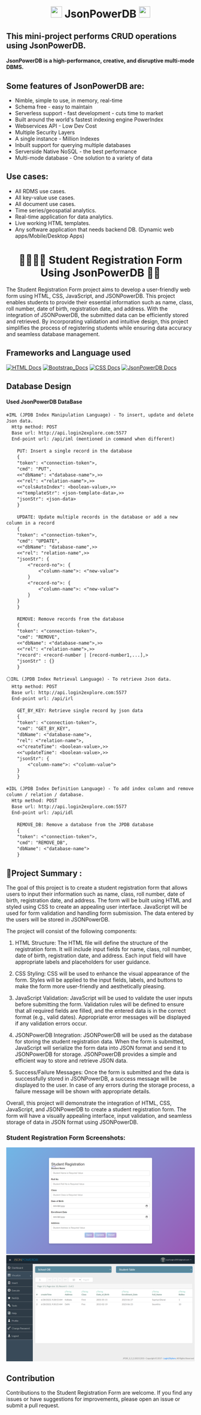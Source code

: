 <h1 align="center"><img src="https://media.licdn.com/dms/image/C4E0BAQEMrKo8OgJ0mg/company-logo_400_400/0/1519868076927?e=2147483647&v=beta&t=Q4I1yWenbTiG08tl5iPsxuVaiCd3ZCpD5gTtr7YxzP0" width="30" height="30"> JsonPowerDB <img src="https://images.yourstory.com/cs/images/company_products/login2xplore_1663170165058.png" width="30" height="30"></h1>

## This mini-project performs CRUD operations using JsonPowerDB.

#### JsonPowerDB is a high-performance, creative, and disruptive multi-mode DBMS.

## Some features of JsonPowerDB are:

* Nimble, simple to use, in memory, real-time
* Schema free - easy to maintain
* Serverless support - fast development - cuts time to market
* Built around the world's fastest indexing engine PowerIndex
* Webservices API - Low Dev Cost
* Multiple Security Layers
* A single instance - Million Indexes
* Inbuilt support for querying multiple databases
* Serverside Native NoSQL - the best performance
* Multi-mode database - One solution to a variety of data

## Use cases:

* All RDMS use cases.
* All key-value use cases.
* All document use cases.
* Time series/geospatial analytics.
* Real-time application for data analytics.
* Live working HTML templates.
* Any software application that needs backend DB. (Dynamic web apps/Mobile/Desktop Apps)

<h1 align="center">🧑🏻‍🎓📃 Student Registration Form Using JsonPowerDB 📜📄</h1>

The Student Registration Form project aims to develop a user-friendly web form using HTML, CSS, JavaScript, and JSONPowerDB. This project enables students to provide their essential information such as name, class, roll number, date of birth, registration date, and address. With the integration of JSONPowerDB, the submitted data can be efficiently stored and retrieved. By incorporating validation and intuitive design, this project simplifies the process of registering students while ensuring data accuracy and seamless database management.


## Frameworks and Language used

[![HTML Docs](https://img.shields.io/badge/HTML5-v5-blue.svg)]([https://developer.mozilla.org/en-US/docs/Web/HTML])
[![Bootstrap_Docs](https://img.shields.io/badge/Bootstrap-v5-yellow.svg)]((https://getbootstrap.com/docs/5.2/getting-started/introduction/))
[![CSS Docs](https://img.shields.io/badge/CSS-v3-blue.svg)](([https://developer.mozilla.org/en-US/docs/Web/HTM](https://developer.mozilla.org/en-US/docs/Web/CSS)))
[![JsonPowerDB Docs](https://img.shields.io/badge/JsonPowerDB-blue.svg)]([(https://developer.mozilla.org/en-US/docs/Web/HTML)](https://login2explore.com/jpdb/docs.html))

## Database Design
#### Used JsonPowerDB DataBase

```
❄️IML (JPDB Index Manipulation Language) - To insert, update and delete Json data.
  Http method: POST
  Base url: http://api.login2explore.com:5577
  End-point url: /api/iml (mentioned in command when different)

    PUT: Insert a single record in the database
    {
    "token": <"connection-token">,
    "cmd": "PUT",
    <<"dbName": <"database-name">,>>
    <<"rel": <"relation-name">,>>
    <<"colsAutoIndex": <boolean-value>,>>
    <<"templateStr": <json-template-data>,>>
    "jsonStr": <json-data>
    }

    UPDATE: Update multiple records in the database or add a new column in a record
    {
    "token": <"connection-token">,
    "cmd": "UPDATE",
    <<"dbName": "database-name",>>
    <<"rel": "relation-name",>>
    "jsonStr": {
        <"record-no">: {
            <"column-name">: <"new-value">
        }
        <"record-no">: {
            <"column-name">: <"new-value">
        }
    }
    }

    REMOVE: Remove records from the database
    {
    "token": <"connection-token">,
    "cmd": "REMOVE",
    <<"dbName": <"database-name">,>>
    <<"rel": <"relation-name">,>>
    "record": <record-number | [record-number1,...],>
    "jsonStr" : {}
    }

⚪IRL (JPDB Index Retrieval Language) - To retrieve Json data.
  Http method: POST
  Base url: http://api.login2explore.com:5577
  End-point url: /api/irl

    GET_BY_KEY: Retrieve single record by json data
    {
    "token": <"connection-token">,
    "cmd": "GET_BY_KEY",
    "dbName": <"database-name">,
    "rel": <"relation-name">,
    <<"createTime": <boolean-value>,>>
    <<"updateTime": <boolean-value>,>>
    "jsonStr": {
        <"column-name">: <"column-value">
    }
    }

❄️IDL (JPDB Index Definition Language) - To add index column and remove column / relation / database.
  Http method: POST
  Base url: http://api.login2explore.com:5577
  End-point url: /api/idl

    REMOVE_DB: Remove a database from the JPDB database
    {
    "token": <"connection-token">,
    "cmd": "REMOVE_DB",
    "dbName": <"database-name">
    }

```

## 📒Project Summary :

The goal of this project is to create a student registration form that allows users to input their information such as name, class, roll number, date of birth, registration date, and address. The form will be built using HTML and styled using CSS to create an appealing user interface. JavaScript will be used for form validation and handling form submission. The data entered by the users will be stored in JSONPowerDB.

The project will consist of the following components:

1. HTML Structure: The HTML file will define the structure of the registration form. It will include input fields for name, class, roll number, date of birth, registration date, and address. Each input field will have appropriate labels and placeholders for user guidance.

2. CSS Styling: CSS will be used to enhance the visual appearance of the form. Styles will be applied to the input fields, labels, and buttons to make the form more user-friendly and aesthetically pleasing.

3. JavaScript Validation: JavaScript will be used to validate the user inputs before submitting the form. Validation rules will be defined to ensure that all required fields are filled, and the entered data is in the correct format (e.g., valid dates). Appropriate error messages will be displayed if any validation errors occur.

4. JSONPowerDB Integration: JSONPowerDB will be used as the database for storing the student registration data. When the form is submitted, JavaScript will serialize the form data into JSON format and send it to JSONPowerDB for storage. JSONPowerDB provides a simple and efficient way to store and retrieve JSON data.

5. Success/Failure Messages: Once the form is submitted and the data is successfully stored in JSONPowerDB, a success message will be displayed to the user. In case of any errors during the storage process, a failure message will be shown with appropriate details.

Overall, this project will demonstrate the integration of HTML, CSS, JavaScript, and JSONPowerDB to create a student registration form. The form will have a visually appealing interface, input validation, and seamless storage of data in JSON format using JSONPowerDB.



### Student Registration Form Screenshots:
![](/nbproject/Form.png)
![](/nbproject/DataBase_DashBoard.png)


## Contribution
Contributions to the Student Registration Form are welcome. If you find any issues or have suggestions for improvements, please open an issue or submit a pull request.
